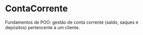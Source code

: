 # ContaCorrente
Fundamentos de POO: gestão de conta corrente (saldo, saques e depósitos) pertencente a um cliente.
